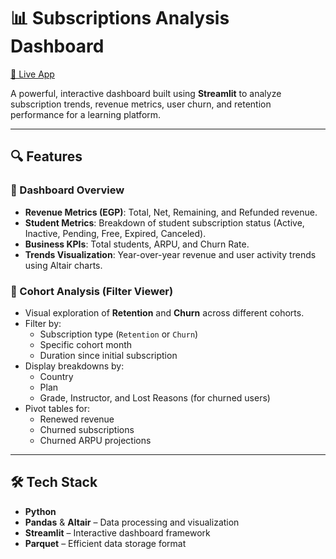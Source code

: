# 📊 Subscriptions Analysis Dashboard

[🔗 Live App](https://subscriptionsanalysisdashboard-gspuffpbafa4npighs3rd5.streamlit.app/cohort_analysis)

A powerful, interactive dashboard built using **Streamlit** to analyze subscription trends, revenue metrics, user churn, and retention performance for a learning platform.

---

## 🔍 Features

### 🚀 Dashboard Overview
- **Revenue Metrics (EGP)**: Total, Net, Remaining, and Refunded revenue.
- **Student Metrics**: Breakdown of student subscription status (Active, Inactive, Pending, Free, Expired, Canceled).
- **Business KPIs**: Total students, ARPU, and Churn Rate.
- **Trends Visualization**: Year-over-year revenue and user activity trends using Altair charts.

### 🧮 Cohort Analysis (Filter Viewer)
- Visual exploration of **Retention** and **Churn** across different cohorts.
- Filter by:
  - Subscription type (`Retention` or `Churn`)
  - Specific cohort month
  - Duration since initial subscription
- Display breakdowns by:
  - Country
  - Plan
  - Grade, Instructor, and Lost Reasons (for churned users)
- Pivot tables for:
  - Renewed revenue
  - Churned subscriptions
  - Churned ARPU projections

---

## 🛠️ Tech Stack

- **Python**
- **Pandas** & **Altair** – Data processing and visualization
- **Streamlit** – Interactive dashboard framework
- **Parquet** – Efficient data storage format

